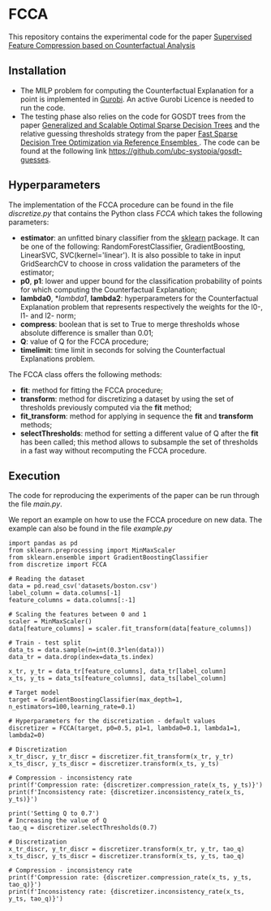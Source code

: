 # FCCA

This repository contains the experimental code for the paper <a href="https://arxiv.org/abs/2211.09894">Supervised Feature Compression based on Counterfactual Analysis</a>

## Installation

* The MILP problem for computing the Counterfactual Explanation for a point is implemented in <a href="https://www.gurobi.com/solutions/gurobi-optimizer/?campaignid=18262689303&adgroupid=138243449982&creative=620260718865&keyword=gurobi&matchtype=e&gclid=Cj0KCQiA4OybBhCzARIsAIcfn9mYA1eyslmYMVKkmSzUWuZeLKwpNXdPrcIoKLnEr60zcnHFDSpc5j8aAgzgEALw_wcB">Gurobi</a>.
An active Gurobi Licence is needed to run the code.
* The testing phase also relies on the code for GOSDT trees from the paper <a href='https://proceedings.mlr.press/v119/lin20g.html'>Generalized and Scalable Optimal Sparse Decision Trees</a> and the relative guessing thresholds strategy from the paper <a href='https://ojs.aaai.org/index.php/AAAI/article/view/21194'>Fast Sparse Decision Tree Optimization via Reference Ensembles
</a>. The code can be found at the following link <a href='https://github.com/ubc-systopia/gosdt-guesses'>https://github.com/ubc-systopia/gosdt-guesses</a>.

## Hyperparameters
The implementation of the FCCA procedure can be found in the file *discretize.py* that contains the Python class *FCCA* which takes the following parameters:
* **estimator**: an unfitted binary classifier from the <a href='https://scikit-learn.org/stable/'>sklearn</a> package. It can be one of the following: RandomForestClassifier, GradientBoosting, LinearSVC, SVC(kernel='linear'). It is also possible to take in input GridSearchCV to choose in cross validation the parameters of the estimator;
* **p0**, **p1**: lower and upper bound for the classification probability of points for which computing the Counterfactual Explanation; 
* **lambda0**, **lambda1*, **lambda2**: hyperparameters for the Counterfactual Explanation problem that represents respectively the weights for the l0-, l1- and l2- norm;
* **compress**: boolean that is set to True to merge thresholds whose absolute difference is smaller than 0.01;
* **Q**: value of Q for the FCCA procedure;
* **timelimit**: time limit in seconds for solving the Counterfactual Explanations problem.

The FCCA class offers the following methods:
* **fit**: method for fitting the FCCA procedure;
* **transform**: method for discretizing a dataset by using the set of thresholds previously computed via the **fit** method;
* **fit_transform**: method for applying in sequence the **fit** and **transform** methods;
* **selectThresholds**: method for setting a different value of Q after the **fit** has been called; this method allows to subsample the set of thresholds in a fast way without recomputing the FCCA procedure.

## Execution

The code for reproducing the experiments of the paper can be run through the file *main.py*.

We report an example on how to use the FCCA procedure on new data. The example can also be found in the file *example.py*

```
import pandas as pd
from sklearn.preprocessing import MinMaxScaler
from sklearn.ensemble import GradientBoostingClassifier
from discretize import FCCA

# Reading the dataset
data = pd.read_csv('datasets/boston.csv')
label_column = data.columns[-1]
feature_columns = data.columns[:-1]

# Scaling the features between 0 and 1
scaler = MinMaxScaler()
data[feature_columns] = scaler.fit_transform(data[feature_columns])

# Train - test split
data_ts = data.sample(n=int(0.3*len(data)))
data_tr = data.drop(index=data_ts.index)

x_tr, y_tr = data_tr[feature_columns], data_tr[label_column]
x_ts, y_ts = data_ts[feature_columns], data_ts[label_column]

# Target model
target = GradientBoostingClassifier(max_depth=1, n_estimators=100,learning_rate=0.1)

# Hyperparameters for the discretization - default values
discretizer = FCCA(target, p0=0.5, p1=1, lambda0=0.1, lambda1=1, lambda2=0)

# Discretization
x_tr_discr, y_tr_discr = discretizer.fit_transform(x_tr, y_tr)
x_ts_discr, y_ts_discr = discretizer.transform(x_ts, y_ts)

# Compression - inconsistency rate
print(f'Compression rate: {discretizer.compression_rate(x_ts, y_ts)}')
print(f'Inconsistency rate: {discretizer.inconsistency_rate(x_ts, y_ts)}')

print('Setting Q to 0.7')
# Increasing the value of Q
tao_q = discretizer.selectThresholds(0.7)

# Discretization
x_tr_discr, y_tr_discr = discretizer.transform(x_tr, y_tr, tao_q)
x_ts_discr, y_ts_discr = discretizer.transform(x_ts, y_ts, tao_q)

# Compression - inconsistency rate
print(f'Compression rate: {discretizer.compression_rate(x_ts, y_ts, tao_q)}')
print(f'Inconsistency rate: {discretizer.inconsistency_rate(x_ts, y_ts, tao_q)}')

```
